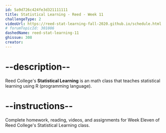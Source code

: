 ```yaml
---
id: 5a9d726c424fe3d321111111
title: Statistical Learning - Reed - Week 11
challengeType: 2
videoUrl: https://reed-stat-learning-fall-2020.github.io/schedule.html
# forumTopicId: 301086
dashedName: reed-stat-learning-11
ghissue: 308
creator: 
---
```


# --description--

Reed College's __Statistical Learning__ is an math class that teaches statistical learning using R (programming language).

# --instructions--

Complete homework, reading, videos, and assignments for Week Eleven of Reed College's Statistical Learning class.